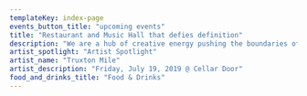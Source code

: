 ```yaml
---
templateKey: index-page
events_button_title: "upcoming events"
title: "Restaurant and Music Hall that defies definition"
description: "We are a hub of creative energy pushing the boundaries of collaboration in food, music, and art. Not afraid to explore new territories and shine the light on creators of all kinds - we are here to celebrate our community with you."
artist_spotlight: "Artist Spotlight"
artist_name: "Truxton Mile"
artist_description: "Friday, July 19, 2019 @ Cellar Door"
food_and_drinks_title: "Food & Drinks"
---
```

